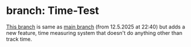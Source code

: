# branch: Time-Test

[This branch](https://github.com/Treechcer/small-survival-game/Time-Test) is same as [main branch](https://github.com/Treechcer/small-survival-game) (from 12.5.2025 at 22:40) but adds a new feature, time measuring system that doesn't do anything other than track time.